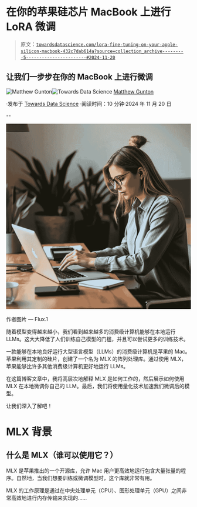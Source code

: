 # 在你的苹果硅芯片 MacBook 上进行 LoRA 微调

> 原文：[`towardsdatascience.com/lora-fine-tuning-on-your-apple-silicon-macbook-432c7dab614a?source=collection_archive---------5-----------------------#2024-11-20`](https://towardsdatascience.com/lora-fine-tuning-on-your-apple-silicon-macbook-432c7dab614a?source=collection_archive---------5-----------------------#2024-11-20)

## 让我们一步步在你的 MacBook 上进行微调

[](https://medium.com/@mgunton7?source=post_page---byline--432c7dab614a--------------------------------)![Matthew Gunton](https://medium.com/@mgunton7?source=post_page---byline--432c7dab614a--------------------------------)[](https://towardsdatascience.com/?source=post_page---byline--432c7dab614a--------------------------------)![Towards Data Science](https://towardsdatascience.com/?source=post_page---byline--432c7dab614a--------------------------------) [Matthew Gunton](https://medium.com/@mgunton7?source=post_page---byline--432c7dab614a--------------------------------)

·发布于 [Towards Data Science](https://towardsdatascience.com/?source=post_page---byline--432c7dab614a--------------------------------) ·阅读时间：10 分钟·2024 年 11 月 20 日

--

![](img/1b79c5fc5ce91eab4ddd3add262ff070.png)

作者图片 — Flux.1

随着模型变得越来越小，我们看到越来越多的消费级计算机能够在本地运行 LLMs。这大大降低了人们训练自己模型的门槛，并且可以尝试更多的训练技术。

一款能够在本地良好运行大型语言模型（LLMs）的消费级计算机是苹果的 Mac。苹果利用其定制的硅片，创建了一个名为 MLX 的阵列处理库。通过使用 MLX，苹果能够比许多其他消费级计算机更好地运行 LLMs。

在这篇博客文章中，我将高层次地解释 MLX 是如何工作的，然后展示如何使用 MLX 在本地微调你自己的 LLM。最后，我们将使用量化技术加速我们微调后的模型。

让我们深入了解吧！

# MLX 背景

## 什么是 MLX（谁可以使用它？）

MLX 是苹果推出的一个开源库，允许 Mac 用户更高效地运行包含大量张量的程序。自然地，当我们想要训练或微调模型时，这个库就非常有用。

MLX 的工作原理是通过在中央处理单元（CPU）、图形处理单元（GPU）之间非常高效地进行内存传输来实现的……
